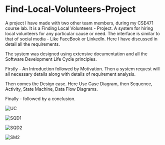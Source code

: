 # Find-Local-Volunteers-Project

A project I have made with two other team members, during my CSE471 course lab. It is a Finding Local Volunteers - Project. A system for hiring local volunteers for any particular cause or need. The interface is similar to that of social media - Like FaceBook or LinkedIn. Here I have discussed in detail all the requirements. 

The system was designed using extensive documentation and all the Software Development Life Cycle principles. 

Firstly - An Introduction followed by Motivation. Then a system request will all necessary details along with details of requirement analysis. 

Then comes the Design case. Here Use Case Diagram, then Sequence, Activity, State Machine, Data Flow Diagrams. 

Finally - followed by a conclusion.

![UC](https://user-images.githubusercontent.com/75902819/204543987-2f29c58e-2842-4334-bc65-eb865cb2a8c2.png)

![SQD1](https://user-images.githubusercontent.com/75902819/204544020-c46e0bc7-6256-4876-a83a-dce55fee9375.png)

![SQD2](https://user-images.githubusercontent.com/75902819/204544032-8b370712-2cb5-4382-877e-182044785087.png)

![SM2](https://user-images.githubusercontent.com/75902819/204544056-f8a8f4a4-b680-480b-aa09-f93308023b73.png)

